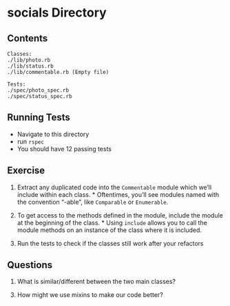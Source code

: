 # socials Directory

## Contents
```
Classes:
./lib/photo.rb
./lib/status.rb
./lib/commentable.rb (Empty file)

Tests:
./spec/photo_spec.rb
./spec/status_spec.rb
```

## Running Tests

* Navigate to this directory
* run `rspec`
* You should have 12 passing tests

## Exercise
  1. Extract any duplicated code into the `Commentable` module which we’ll include within each class.
    * Oftentimes, you’ll see modules named with the convention “-able”, like `Comparable` or `Enumerable`.

  2. To get access to the methods defined in the module, include the module at the beginning of the class.
    * Using `include` allows you to call the module methods on an instance of the class where it is included.

  3. Run the tests to check if the classes still work after your refactors

## Questions
  1. What is similar/different between the two main classes?
  <!-- 2. What design principle(s) are we breaking? Prepare to explain. -->
  3. How might we use mixins to make our code better?
